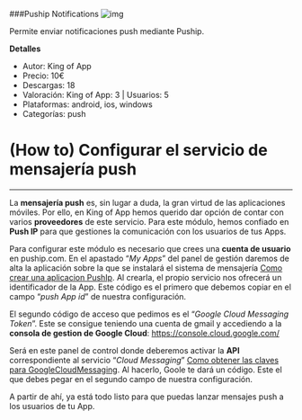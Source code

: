 ###Puship Notifications
![img](http://resources.kingofapp.com/services/puship/images/list.png)

Permite enviar notificaciones push mediante Puship.

**Detalles**
- Autor: King of App
- Precio: 10€
- Descargas: 18
- Valoración: King of App: 3 | Usuarios: 5
- Plataformas: android, ios, windows
- Categorías: push


# **(How to) Configurar el servicio de mensajería push**

****

La **mensajería push** es, sin lugar a duda, la gran virtud de las aplicaciones móviles. Por ello, en King of App hemos querido dar opción de contar con varios **proveedores** de este servicio. Para este módulo, hemos confiado en **Push IP** para que gestiones la comunicación con los usuarios de tus Apps.

Para configurar este módulo es necesario que crees una **cuenta de usuario** en puship.com. En el apastado “_My Apps_” del panel de gestión daremos de alta la aplicación sobre la que se instalará el sistema de mensajería [Como crear una aplicacion PushIp](https://www.puship.com/es/documentacion/server). Al crearla, el propio servicio nos ofrecerá un identificador de la App. Este código es el primero que debemos copiar en el campo “_push App id_” de nuestra configuración.

El segundo código de acceso que pedimos es el “_Google Cloud Messaging Token_”. Este se consigue teniendo una cuenta de gmail y accediendo a la **consola de gestion de Google Cloud**: https://console.cloud.google.com/

Será en este panel de control donde deberemos activar la **API** correspondiente al servicio “_Cloud Messaging_” [Como obtener las claves para GoogleCloudMessaging](https://www.youtube.com/watch?v=kdvqJTLgq6M). Al hacerlo, Goole te dará un código. Este el que debes pegar en el segundo campo de nuestra configuración.

A partir de ahí, ya está todo listo para que puedas lanzar mensajes push a los usuarios de tu App.
